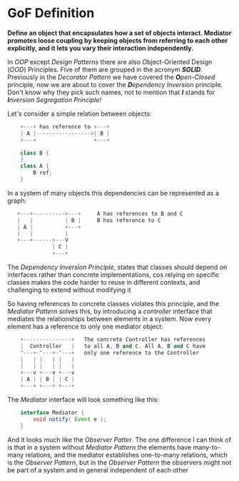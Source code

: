 # GoF Definition
**Define an object that encapsulates how a set of objects interact. 
Mediator promotes loose coupling by keeping objects from referring 
to each other explicitly, and it lets you vary their interaction 
independently.**

In *OOP* except *Design Patterns* there are also Object-Oriented
Design (*OOD*) Principles. Five of them are grouped in the acronym
***SOLID***. Previously in the *Decorator Pattern* we have covered
the ***O**pen-Closed* principle, now we are about to cover the
***D**ependency Inversion* principle. Don't know why they pick
such names, not to mention that ***I*** stands for
***I**nversion Segregation Principle!*

Let's consider a simple relation between objects:
```c++
    +---+ has reference to +---+
    | A |----------------->| B |
    +---+                  +---+

    class B {
    }
    class A {
        B ref;
    }
```
In a system of many objects this dependencies can be represented as
a graph:
```java
   +---+---------->---+     A has references to B and C
   |   |          | B |     B has reference to C
   | A |          +---+
   |   |          |
   +---+------>---V
              | C |
              +---+
```
The *Dependency Inversion Principle*, states that classes should
depend on interfaces rather than concrete implementations, cos
relying on specific classes makes the code harder to reuse in
different contexts, and challenging to extend without modifying it

So having references to concrete classes violates this principle,
and the *Mediator Pattern* solves this, by introducing a *controller*
interface that mediates the relationships between elements in a
system. Now every element has a reference to only one mediator
object:
```c++
    +---------------+   The concrete Controller has references
    |  Controller   |   to all A, B and C. All A, B and C have
    ^---+-^---+-^---+   only one reference to the Controller
    |   | |   | |   |
    |   | |   | |   |
    +---v +---v +---v
    | A | | B | | C |
    +---+ +---+ +---+
```
The *Mediator* interface will look something like this:
```java
    interface Mediator {
        void notify( Event e );
    }
```
And it looks much like the *Observer Patter*. The one difference
I can think of is that in a system without *Mediator Pattern* the
elements have many-to-many relations, and the mediator establishes
one-to-many relations, which is the *Observer Pattern*, but in the
*Observer Pattern* the observers might not be part of a system and
in general independent of each other
